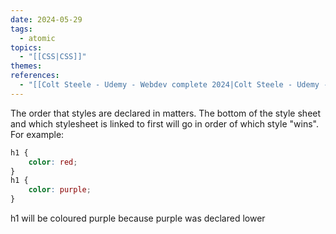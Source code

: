 ```yaml
---
date: 2024-05-29
tags:
  - atomic
topics:
  - "[[CSS|CSS]]"
themes: 
references:
  - "[[Colt Steele - Udemy - Webdev complete 2024|Colt Steele - Udemy - Webdev complete 2024]]"
---
```

The order that styles are declared in matters. The bottom of the style sheet and which stylesheet is linked to first will go in order of which style "wins". For example:
```css
h1 {
	color: red;
}
h1 {
	color: purple;
}
```

h1 will be coloured purple because purple was declared lower